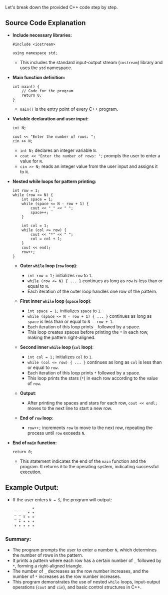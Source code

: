 
Let's break down the provided C++ code step by step.

## Source Code Explanation
-  **Include necessary libraries:**
    
    
    ```#include <iostream>```
    
	```using namespace std;``` 
    
    -   This includes the standard input-output stream (`iostream`) library and uses the `std` namespace.

-  **Main function definition:**
    
    
    ```
    int main() {
        // Code for the program
        return 0;
    }
    ``` 
    
    -   `main()` is the entry point of every C++ program.
- **Variable declaration and user input:**
    
    
    ```
    int N;
    
    cout << "Enter the number of rows: ";
    cin >> N;
    ``` 
    
    -   `int N;` declares an integer variable `N`.
    -   `cout << "Enter the number of rows: ";` prompts the user to enter a value for `N`.
    -   `cin >> N;` reads an integer value from the user input and assigns it to `N`.
- **Nested while loops for pattern printing:**
    
    ```
    int row = 1;
    while (row <= N) {
        int space = 1;
        while (space <= N - row + 1) {
            cout << "_" << " ";
            space++;
        }
    
        int col = 1;
        while (col <= row) {
            cout << "*" << " ";
            col = col + 1;
        }
        cout << endl;
        row++;
    }
    ``` 
    
    -   **Outer `while` loop (`row` loop)**:
        
        -   `int row = 1;` initializes `row` to `1`.
        -   `while (row <= N) { ... }` continues as long as `row` is less than or equal to `N`.
        -   Each iteration of the outer loop handles one row of the pattern.
    -   **First inner `while` loop (`space` loop)**:
        
        -   `int space = 1;` initializes `space` to `1`.
        -   `while (space <= N - row + 1) { ... }` continues as long as `space` is less than or equal to `N - row + 1`.
        -   Each iteration of this loop prints `_` followed by a space.
        -   This loop creates spaces before printing the `*` in each row, making the pattern right-aligned.
    -   **Second inner `while` loop (`col` loop)**:
        
        -   `int col = 1;` initializes `col` to `1`.
        -   `while (col <= row) { ... }` continues as long as `col` is less than or equal to `row`.
        -   Each iteration of this loop prints `*` followed by a space.
        -   This loop prints the stars (`*`) in each row according to the value of `row`.
    -   **Output**:
        
        -   After printing the spaces and stars for each row, `cout << endl;` moves to the next line to start a new row.
    -   **End of `row` loop**:
        
        -   `row++;` increments `row` to move to the next row, repeating the process until `row` exceeds `N`.

- **End of `main` function:**
    
    
    `return 0;` 
    
    -   This statement indicates the end of the `main` function and the program. It returns `0` to the operating system, indicating successful execution.

## Example Output:

-   If the user enters `N = 5`, the program will output:
    
    
``` 
    _ _ _ _ * 
    _ _ _ * * 
    _ _ * * * 
    _ * * * * 
    * * * * *
``` 
    

### Summary:

-   The program prompts the user to enter a number `N`, which determines the number of rows in the pattern.
-   It prints a pattern where each row has a certain number of `_` followed by `*`, forming a right-aligned triangle.
-   The number of `_` decreases as the row number increases, and the number of `*` increases as the row number increases.
-   This program demonstrates the use of nested `while` loops, input-output operations (`cout` and `cin`), and basic control structures in C++.
